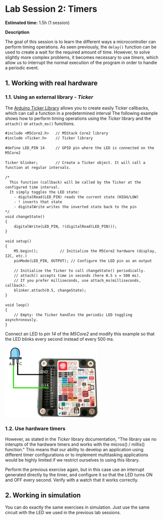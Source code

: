 # Lab Session 2: Timers

**Estimated time:** 1.5h (1 session)

**Description**

The goal of this session is to learn the different ways a microcontroller can perform timing operations. As seen previously, the ```delay()``` function can be used to create a wait for the required amount of time. However, to solve slightly more complex problems, it becomes necessary to use *timers*, which allow us to interrupt the normal execution of the program in order to handle a periodic event.

## 1. Working with real hardware

### 1.1. Using an external library - _Ticker_

The [Arduino Ticker Library](https://github.com/sstaub/Ticker?tab=readme-ov-file) allows you to create easily Ticker callbacks, which can call a function in a predetermined interval
The following example shows how to perform timing operations using the _Ticker_ library and the ```attach()``` or ```attach_ms()``` functions.

```Arduino
#include <M5Core2.h>   // M5Stack Core2 library
#include <Ticker.h>    // Ticker library

#define LED_PIN 14     // GPIO pin where the LED is connected on the M5Core2

Ticker blinker;        // Create a Ticker object. It will call a function at regular intervals.

/*
  This function (callback) will be called by the Ticker at the configured time interval.
  It simply toggles the LED state:
    - digitalRead(LED_PIN) reads the current state (HIGH/LOW)
    - ! inverts that state
    - digitalWrite writes the inverted state back to the pin
*/
void changeState()
{
    digitalWrite(LED_PIN, !(digitalRead(LED_PIN))); 
}

void setup() 
{
    M5.begin();          // Initialize the M5Core2 hardware (display, I2C, etc.)
    pinMode(LED_PIN, OUTPUT); // Configure the LED pin as an output

    // Initialize the Ticker to call changeState() periodically.
    // attach() accepts time in seconds (here 0.5 s = 500 ms).
    // If you prefer milliseconds, use attach_ms(milliseconds, callback).
    blinker.attach(0.5, changeState); 
}

void loop() 
{      
    // Empty: the Ticker handles the periodic LED toggling asynchronously.
}
```

Connect an LED to _pin 14_ of the _M5Core2_ and modify this example so that the LED blinks every second instead of every 500 ms.

<img src="images/LED_M5Core2.png" width="60%"/>

### 1.2. Use hardware timers

However, as stated in the _Ticker_ library documentation, "The library use no interupts of the hardware timers and works with the micros() / millis() function." This means that our ability to develop an application using different timer configurations or to implement multitasking applications would be highly limited if we restrict ourselves to using this library.

Perform the previous exercise again, but in this case use an interrupt generated directly by the timer, and configure it so that the LED turns ON and OFF every second. Verify with a watch that it works correctly.

## 2. Working in simulation

You can do exactly the same exercises in simulation. Just use the same circuit with the LED we used in the previous lab sessions.
